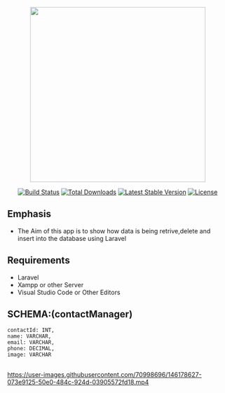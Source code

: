 <p align="center"><a href="https://laravel.com" target="_blank"><img src="https://raw.githubusercontent.com/laravel/art/master/logo-lockup/5%20SVG/2%20CMYK/1%20Full%20Color/laravel-logolockup-cmyk-red.svg" width="400"></a></p>

<p align="center">
<a href="https://travis-ci.org/laravel/framework"><img src="https://travis-ci.org/laravel/framework.svg" alt="Build Status"></a>
<a href="https://packagist.org/packages/laravel/framework"><img src="https://img.shields.io/packagist/dt/laravel/framework" alt="Total Downloads"></a>
<a href="https://packagist.org/packages/laravel/framework"><img src="https://img.shields.io/packagist/v/laravel/framework" alt="Latest Stable Version"></a>
<a href="https://packagist.org/packages/laravel/framework"><img src="https://img.shields.io/packagist/l/laravel/framework" alt="License"></a>
</p>



## Emphasis

- The Aim of this app is to show how data is being retrive,delete and insert into the database using Laravel


## Requirements
- Laravel
- Xampp or other Server
- Visual Studio Code or Other Editors

## SCHEMA:(contactManager)

    contactId: INT,
    name: VARCHAR,
    email: VARCHAR,
    phone: DECIMAL,
    image: VARCHAR
    
##       
   
   


https://user-images.githubusercontent.com/70998696/146178627-073e9125-50e0-484c-924d-03905572fd18.mp4

